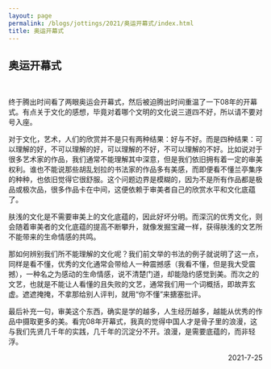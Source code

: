 ```yaml
---
layout: page
permalink: /blogs/jottings/2021/奥运开幕式/index.html
title: 奥运开幕式
---
```


## 奥运开幕式
<br>

终于腾出时间看了两眼奥运会开幕式，然后被迫腾出时间重温了一下08年的开幕式。有点关于文化的感想，毕竟对着哪个文明的文化说三道四不好，所以请不要对号入座。

对于文化，艺术，人们的欣赏并不是只有两种结果：好与不好。而是四种结果：可以理解的好，不可以理解的好，可以理解的不好，不可以理解的不好。比如说对于很多艺术家的作品，我们通常不能理解其中深意，但是我们依旧拥有着一定的审美权利。谁也不能说那些胡乱划拉的书法家的作品多有美感，而即便看不懂兰亭集序的种种，也依旧觉得它很舒服。这个问题边界是模糊的，因为不是所有作品都是极品或极次品，很多作品卡在中间，这便依赖于审美者自己的欣赏水平和文化底蕴了。

肤浅的文化是不需要审美上的文化底蕴的，因此好坏分明。而深沉的优秀文化，则会随着审美者的文化底蕴的提高不断攀升，就像发掘宝藏一样，获得肤浅的文艺所不能带来的生命情感的共鸣。

那如何辨别我们所不能理解的文化呢？我们前文举的书法的例子就说明了这一点，同样是看不懂，优秀的文化通常会带给人一种震撼感（我看不懂，但是我大受震撼），一种名之为感动的生命情感，说不清楚门道，却能隐约感觉到美。而次之的文艺，也就是不能让人看懂的且失败的文艺，通常我们用一个词概括，即故弄玄虚。遮遮掩掩，不拿那给别人评判，就用“你不懂”来搪塞批评。

最后补充一句，审美这个东西，确实是学的越多，人生经历越多，越能从优秀的作品中摄取更多的美。看完08年开幕式，我真的觉得中国人才是骨子里的浪漫，这与我们先贤几千年的实践，几千年的沉淀分不开。浪漫，是需要底蕴的，而非轻浮。


<p align="right">2021-7-25</p>